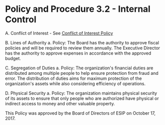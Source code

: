 **Policy and Procedure 3.2 -** **Internal Control**
===================================================

A.  Conflict of Interest - See [Conflict of Interest
    Policy](https://github.com/ESIPFed/Governance/blob/master/ESIP%20Policies%20and%20Procedures/2.0%20Ethics%20and%20Conduct/ESIP%20P%26P%202.2%20Conflict%20Of%20Interest.md)

B.  Lines of Authority
     a. Policy: The Board has the authority to approve fiscal policies
        and will be required to review them annually. The Executive
        Director has the authority to approve expenses in accordance
        with the approved budget.

C.  Segregation of Duties
     a. Policy: The organization's financial duties are distributed
        among multiple people to help ensure protection from fraud and
        error. The distribution of duties aims for maximum protection of
        the organization's assets while also considering efficiency of
        operations.

D.  Physical Security
     a. Policy: The organization maintains physical security of its
        assets to ensure that only people who are authorized have
        physical or indirect access to money and other valuable
        property.

This Policy was approved by the Board of Directors of ESIP on October
17, 2017.
